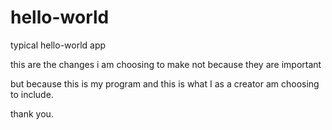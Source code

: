 # hello-world
typical hello-world app

this are the changes i am choosing to make
not because they are important

but because this is my program and this is what I
as a creator am choosing to include. 

thank you.
